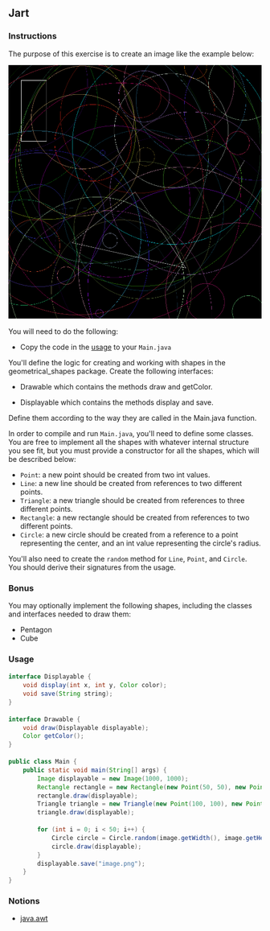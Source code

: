 ## Jart

### Instructions
The purpose of this exercise is to create an image like the example below:

![example](example.png)


You will need to do the following:

- Copy the code in the [usage](#usage) to your `Main.java`

You'll define the logic for creating and working with shapes in the geometrical_shapes package. Create the following interfaces:

- Drawable which contains the methods draw and getColor.

- Displayable which contains the methods display and save.

Define them according to the way they are called in the Main.java function.

In order to compile and run `Main.java`, you'll need to define some classes. You are free to implement all the shapes with whatever internal structure you see fit, but you must provide a constructor for all the shapes, which will be described below:

- `Point`: a new point should be created from two int values.
- `Line`: a new line should be created from references to two different points.
- `Triangle`: a new triangle should be created from references to three different points.
- `Rectangle`: a new rectangle should be created from references to two different points.
- `Circle`: a new circle should be created from a reference to a point representing the center, and an int value representing the circle's radius.


You'll also need to create the `random` method for `Line`, `Point`, and `Circle`. You should derive their signatures from the usage.

### Bonus
You may optionally implement the following shapes, including the classes and interfaces needed to draw them:

- Pentagon
- Cube

### Usage

```java
interface Displayable {
    void display(int x, int y, Color color);
    void save(String string);
}

interface Drawable {
    void draw(Displayable displayable);
    Color getColor();
}

public class Main {
    public static void main(String[] args) {
        Image displayable = new Image(1000, 1000);
        Rectangle rectangle = new Rectangle(new Point(50, 50), new Point(300, 200));
        rectangle.draw(displayable);
        Triangle triangle = new Triangle(new Point(100, 100), new Point(900, 900), new Point(100, 900));
        triangle.draw(displayable);

        for (int i = 0; i < 50; i++) {
            Circle circle = Circle.random(image.getWidth(), image.getHeight());
            circle.draw(displayable);
        }
        displayable.save("image.png");
    }
}

```


### Notions

- [java.awt](https://www.javatpoint.com/java-awt)
